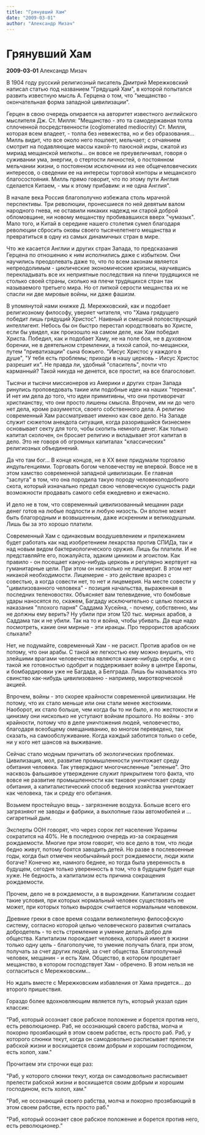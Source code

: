 ```yaml
---
title: "Грянувший Хам"
date: "2009-03-01"
author: "Александр Мизач"
---
```


# Грянувший Хам

**2009-03-01** Александр Мизач

В 1904 году русский религиозный писатель Дмитрий Мережковский написал статью под названием "Грядущий Хам", в которой попытался развить известную мысль А. Герцена о том, что "мещанство - окончательная форма западной цивилизации".

Герцен в свою очередь опирается на авторитет известного английского мыслителя Дж. Ст. Милля: "Мещанство - это та самодержавная толпа сплоченной посредственности (coglomerated mediocrity) Ст. Милля, которая всем владеет, - толпа без невежества, но и без образования... Милль видит, что все около него пошлеет, мельчает; с отчаянием смотрит на подавляющие массы какой-то паюсной икры, сжатой из мириад мещанской мелкоты... он вовсе не преувеличивал, говоря о суживании ума, энергии, о стертости личностей, о постоянном мельчании жизни, о постоянном исключении из нее общечеловеческих интересов, о сведении ее на интересы торговой конторы и мещанского благосостояния. Милль прямо говорит, что по этому пути Англия сделается Китаем, - мы к этому прибавим: и не одна Англия".

В начале века Россия благополучно избежала столь мрачной перспективы. Три революции, пронесшиеся по ней девятым валом народного гнева, не оставили никаких надежд ни старой доброй обломовщине, ни новому мещанству пробивавшихся вверх "чумазых". Мало того, и Китай в середине нашего столетия сумел благодаря революции сбросить оковы своего тысячелетнего мещанства и превратиться в одну из самых динамичных стран в мире.

Что же касается Англии и других стран Запада, то предсказания Герцена по отношению к ним исполнились даже с избытком. Они научились преодолевать даже то, что по всем законам является непреодолимым - циклические экономические кризисы, научившись перекладывать все их неприятные последствия на плечи трудящихся не столько своей страны, сколько на плечи трудящихся стран так называемого третьего мира. Но от липкой серости мещанства их не спасли ни две мировые войны, ни даже фашизм.

В упомянутой нами книжке Д. Мережковский, как и подобает религиозному философу, уверяет читателя, что "Хама грядущего победит лишь грядущий Христос". Наивный и смешной поповствующий интеллигент. Небось бы он быстро перестал юродствовать во Христе, если бы увидел, как произошло на самом деле, как Хам победил Христа. Победил, как и подобает Хаму, не на поле боя, не в духовном борении, не в деятельном стремлении, а тихой сапой, по-мещански, путем "приватизации" сына божьего. "Иисус Христос у каждого в душе", "У тебя есть проблемы; приходи в нашу церковь - Иисус Христос разрешит их". Не правда ли, удобный "спаситель", почти что карманный? Такой никуда не денется, все простит, на все благословит.

Тысячи и тысячи миссионеров из Америки и других стран Запада ринулись проповедовать такие или подобные идеи на наших "теренах". И нет им дела до того, что идеи примитивны, что они противоречат христианству, что они просто лишены смысла. Впрочем, им ни до чего нет дела, кроме разумеется, своего собственного дела. А религию современный Хам рассматривает именно как свое дело. На Западе служит сюжетом анекдота ситуация, когда разорившийся бизнесмен основывает секту для того, чобы скопить немного денег. Как только капитал сколочен, он бросает религию и вкладывает этот капитал в дело. Это не говоря об огромных капиталах "классических" религиозных объединений.

Да что там бог... В конце концов, не в ХХ веке придумали торговлю индульгенциями. Торговать богом человечеству не впервой. Вовсе не в этом хамство современной западной цивилизации. Ее главная "заслуга" в том, что она породила такую породу человекоподобного скота, который изначально предал свою человеческую сущность ради возможности продавать самого себя ежедневно и ежечасно.

И дело не в том, что современный цивилизованный мещанин ради денег готов на любые подлости и любую низость. Он вполне может быть благородным и возвышенным, даже искренним и великодушным. Лишь бы за это хорошо платили.

Современный Хам с одинаковым воодушевлением и прилежанием будет работать как над изобретением лекарства против СПИДа, так и над новым видом бактериологического оружия. Лишь бы платили. И не представляйте его, пожалуйста, эдаким циником и эгоистом. Как правило - он посещает какую-нибудь церковь и регулярно жертвует на гуманитарные цели. При этом он нисколько не лицемерит. В этом нет никакой необходимости. Лицемерие - это действие вразрез с совестью, а когда совести нет, то нет и лицемерия. На месте совести у "цивилизованного человека" - позиция начальства, выраженная в последних теленовостях. Объясняет вам телевидение, что бомбовые удары наносятся по, скажем, Багдаду исключительно с целью поиска и наказания "плохого парня" Саддама Хусейна, - почему, собственно, мы не должны ему верить? Ну убили при этом 120 тыс. мирных арабов, а Саддама так и не убили. Так на то и война, чтобы убивать. Да еще надо посмотреть, какие они мирные - эти иракцы. Про террористов арабских слыхали?

Нет, не подумайте, современный Хам - не расист. Против арабов он не потому, что они арабы. С такой же легкостью ему можно внушить, что злейшими врагами человечества являются какие-нибудь сербы, и он с такой же готовностью одобрит и поддерживает войну в центре Европы, и бомбардировки уже не Багдада, а Белграда. Лишь бы называлось это свинство как-нибудь цивилизованно - например, миротворческой акцией.

Впрочем, войны - это скорее крайности современной цивилизации. Не потому, что их стало меньше или они стали менее жестокими. Наоборот, их стало больше, чем когда бы то ни было, и по жестокости и цинизму они нисколько не уступают войнам прошлого. Но войны - это крайности, потому что в деле уничтожения людей, человечество, благодаря всеобщему омещаниванию, во многом переведено, так сказать, на самообслуживание. Когда каждый заботится только о себе, ни у кого нет шансов на выживание.

Сейчас стало модным причитать об экологических проблемах. Цивилизация, мол, развитие промышленности уничтожает среду обитания человека. Так утверждают многочисленные "зеленые". Это насквозь фальшивое утверждение служит прикрытием того факта, что вовсе не развитие промышленности как таковое уничтожает среду обитания, а капиталистический способ ведения хозяйства уничтожает как человека, так и среду его обитания.

Возьмем простейшую вещь - загрязнение воздуха. Больше всего его загрязняют не заводы и фабрики, а выхлопные газы автомобилей и ... сигаретный дым.

Эксперты ООН говорят, что через сорок лет население Украины сократится на 40%. Не в последнюю очередь из-за сокращения рождаемости. Многие при этом говорят, что все дело в том, что люди бедно живут, потому боятся заводить детей. Но разве в послевоенные годы, когда был отмечен необычайный рост рождаемости, люди жили  богаче? Конечно же, намного беднее, но тогда была уверенность в будущем, сегодня только уверенность в том, что в будущем будет еще хуже. Не бедность, а капитализм есть причина сокращения рождаемости.

Прочем, дело не в рождаемости, а в вырождении. Капитализм создает такие условия, при которых нормальный человек существовать не может, при которых только выродок считается нормальным человеком.

Древние греки в свое время создали великолепную философскую систему, согласно которой целью человеческого развития считалась добродетель - то есть стремление и умение делать добро для общества. Капитализм порождает человека, который имеет в жизни только одну цель - благополучие, то умение получать блага, при этом, получать за счет других людей, за счет общества. Благополучный человек, мещанин - и есть Хам. Общество, в котором процветает мещанство, в котором господствует Хам - обречено. В этом нельзя не согласиться с Мережковским...

Но ждать вместе с Мережковским избавления от Хама придется... до второго пришествия.

Гораздо более вдохновляющим является путь, который указал один классик:

"Раб, который осознает свое рабское положение и борется против него, есть революционер. Раб, не осознающий своего рабства, молча и покорно прозябающий в этом своем рабстве, есть просто раб. Раб, у которого слюнки текут, когда он самодовольно расписывает пре­лести рабской жизни и восхищается своим добрым и хорошим господином, есть холоп, хам."

Прочитаем эти строчки еще раз:

"Раб, у которого слюнки текут, когда он самодовольно расписывает пре­лести рабской жизни и восхищается своим добрым и хорошим господином, есть холоп, хам."

"Раб, не осознающий своего рабства, молча и покорно прозябающий в этом своем рабстве, есть просто раб."

"Раб, который осознает свое рабское положение и борется против него, есть революционер."